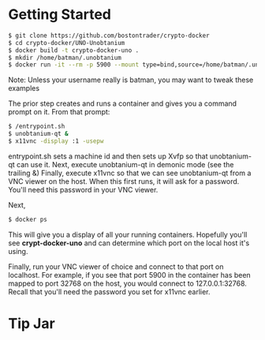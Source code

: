 # Getting Started
```sh
$ git clone https://github.com/bostontrader/crypto-docker
$ cd crypto-docker/UNO-Unobtanium
$ docker build -t crypto-docker-uno . 
$ mkdir /home/batman/.unobtanium
$ docker run -it --rm -p 5900 --mount type=bind,source=/home/batman/.unobtanium,destination=/root/.unobtanium crypto-docker-uno
```
Note: Unless your username really is batman, you may want to tweak these examples

The prior step creates and runs a container and gives you a command prompt on it.  From that prompt:

```sh
$ /entrypoint.sh
$ unobtanium-qt &
$ x11vnc -display :1 -usepw
```
entrypoint.sh sets a machine id and then sets up Xvfp so that unobtanium-qt can use it.
Next, execute unobtanium-qt in demonic mode (see the trailing &)
Finally, execute x11vnc so that we can see unobtanium-qt from a VNC viewer on the host.  When this first runs, it will ask for a password.  You'll need this password in your VNC viewer.

Next, 
```sh
$ docker ps
```
This will give you a display of all your running containers.  Hopefully you'll see **crypt-docker-uno** and can determine which port on the local host it's using.

Finally, run your VNC viewer of choice and connect to that port on localhost.  For example, if you see that port 5900 in the container has been mapped to port 32768 on the host, you would connect to 127.0.0.1:32768.  Recall that you'll need the password you set for x11vnc earlier.

# Tip Jar

